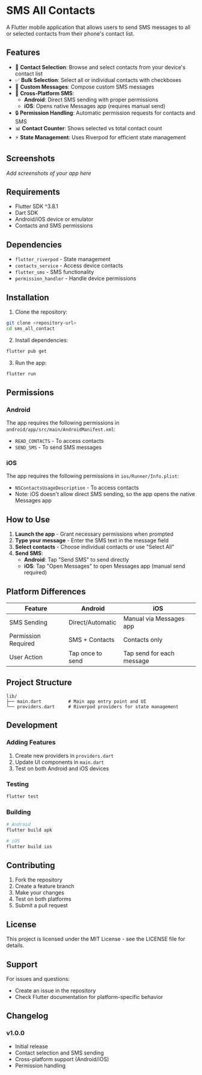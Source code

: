 # SMS All Contacts

A Flutter mobile application that allows users to send SMS messages to all or selected contacts from their phone's contact list.

## Features

- 📱 **Contact Selection**: Browse and select contacts from your device's contact list
- ✅ **Bulk Selection**: Select all or individual contacts with checkboxes
- 💬 **Custom Messages**: Compose custom SMS messages
- 📲 **Cross-Platform SMS**: 
  - **Android**: Direct SMS sending with proper permissions
  - **iOS**: Opens native Messages app (requires manual send)
- 🔒 **Permission Handling**: Automatic permission requests for contacts and SMS
- 📊 **Contact Counter**: Shows selected vs total contact count
- ⚡ **State Management**: Uses Riverpod for efficient state management

## Screenshots

*Add screenshots of your app here*

## Requirements

- Flutter SDK ^3.8.1
- Dart SDK
- Android/iOS device or emulator
- Contacts and SMS permissions

## Dependencies

- `flutter_riverpod` - State management
- `contacts_service` - Access device contacts
- `flutter_sms` - SMS functionality
- `permission_handler` - Handle device permissions

## Installation

1. Clone the repository:
```bash
git clone <repository-url>
cd sms_all_contact
```

2. Install dependencies:
```bash
flutter pub get
```

3. Run the app:
```bash
flutter run
```

## Permissions

### Android
The app requires the following permissions in `android/app/src/main/AndroidManifest.xml`:
- `READ_CONTACTS` - To access contacts
- `SEND_SMS` - To send SMS messages

### iOS
The app requires the following permissions in `ios/Runner/Info.plist`:
- `NSContactsUsageDescription` - To access contacts
- Note: iOS doesn't allow direct SMS sending, so the app opens the native Messages app

## How to Use

1. **Launch the app** - Grant necessary permissions when prompted
2. **Type your message** - Enter the SMS text in the message field
3. **Select contacts** - Choose individual contacts or use "Select All"
4. **Send SMS**:
   - **Android**: Tap "Send SMS" to send directly
   - **iOS**: Tap "Open Messages" to open Messages app (manual send required)

## Platform Differences

| Feature | Android | iOS |
|---------|---------|-----|
| SMS Sending | Direct/Automatic | Manual via Messages app |
| Permission Required | SMS + Contacts | Contacts only |
| User Action | Tap once to send | Tap send for each message |

## Project Structure

```
lib/
├── main.dart          # Main app entry point and UI
└── providers.dart     # Riverpod providers for state management
```

## Development

### Adding Features
1. Create new providers in `providers.dart`
2. Update UI components in `main.dart`
3. Test on both Android and iOS devices

### Testing
```bash
flutter test
```

### Building
```bash
# Android
flutter build apk

# iOS
flutter build ios
```

## Contributing

1. Fork the repository
2. Create a feature branch
3. Make your changes
4. Test on both platforms
5. Submit a pull request

## License

This project is licensed under the MIT License - see the LICENSE file for details.

## Support

For issues and questions:
- Create an issue in the repository
- Check Flutter documentation for platform-specific behavior

## Changelog

### v1.0.0
- Initial release
- Contact selection and SMS sending
- Cross-platform support (Android/iOS)
- Permission handling